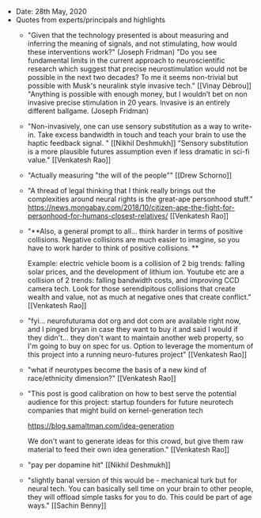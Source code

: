 - Date: 28th May, 2020
- Quotes from experts/principals and highlights
    - "Given that the technology presented is about measuring and inferring the meaning of signals, and not stimulating, how would these interventions work?" (Joseph Fridman)
      "Do you see fundamental limits in the current approach to neuroscientific research which suggest that precise neurostimulation would not be possible in the next two decades? To me it seems non-trivial but possible with Musk's neuralink style invasive tech." [[Vinay Débrou]]
      "Anything is possible with enough money, but I wouldn’t bet on non invasive precise stimulation in 20 years. Invasive is an entirely different ballgame. (Joseph Fridman)
    - "Non-invasively, one can use sensory substitution as a way to write-in. Take excess bandwidth in touch and teach your brain to use the haptic feedback signal. " [[Nikhil Deshmukh]]
      "Sensory substitution is a more plausible futures assumption even if less dramatic in sci-fi value." [[Venkatesh Rao]]
    - "Actually measuring "the will of the people"" [[Drew Schorno]]
    - "A thread of legal thinking that I think really brings out the complexities around neural rights is the great-ape personhood stuff." https://news.mongabay.com/2018/10/citizen-ape-the-fight-for-personhood-for-humans-closest-relatives/ [[Venkatesh Rao]]
    - "**Also, a general prompt to all... think harder in terms of positive collisions. Negative collisions are much easier to imagine, so you have to work harder to think of positive collisions. **
      
      Example: electric vehicle boom is a collision of 2 big trends: falling solar prices, and the development of lithium ion. Youtube etc are a collision of 2 trends: falling bandwidth costs, and improving CCD camera tech. Look for those serendipitous collisions that create wealth and value, not as much at negative ones that create conflict."  [[Venkatesh Rao]]
    - "fyi... neurofuturama dot org and dot com are available right now, and I pinged bryan in case they want to buy it and said I would if they didn't... they don't want to maintain another web property, so I'm going to buy on spec for us. Option to leverage the momentum of this project into a running neuro-futures project" [[Venkatesh Rao]]
    - "what if neurotypes become the basis of a new kind of race/ethnicity dimension?" [[Venkatesh Rao]]
    - "This post is good calibration on how to best serve the potential audience for this project: startup founders for future neurotech companies that might build on kernel-generation tech 
      
      https://blog.samaltman.com/idea-generation 
      
      We don't want to generate ideas for this crowd, but give them raw material to feed their own idea generation." [[Venkatesh Rao]]
    - "pay per dopamine hit"  [[Nikhil Deshmukh]]
    - "slightly banal version of this would be - mechanical turk but for neural tech. You can basically sell time on your brain to other people, they will offload simple tasks for you to do. This could be part of age ways." [[Sachin Benny]]
